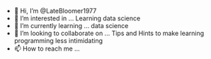 - 👋 Hi, I’m @LateBloomer1977
- 👀 I’m interested in ... Learning data science
- 🌱 I’m currently learning ... data science
- 💞️ I’m looking to collaborate on ... Tips and Hints to make learning programming less intimidating
- 📫 How to reach me ...

<!---
LateBloomer1977/LateBloomer1977 is a ✨ special ✨ repository because its `README.md` (this file) appears on your GitHub profile.
You can click the Preview link to take a look at your changes.
--->
